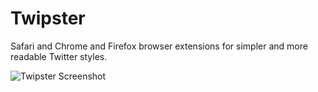 Twipster
========

Safari and Chrome and Firefox browser extensions for simpler and more readable Twitter styles.

![Twipster Screenshot](screenshot.png)
